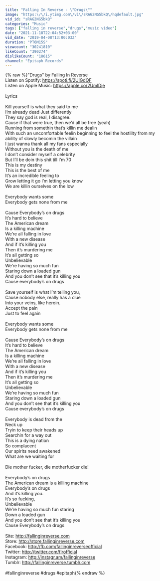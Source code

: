 ```yaml
---
title: "Falling In Reverse - \"Drugs\""
image: "https:\/\/i.ytimg.com\/vi\/sRAG2NG5bkQ\/hqdefault.jpg"
vid_id: "sRAG2NG5bkQ"
categories: "Music"
tags: ["falling in reverse","drugs","music video"]
date: "2021-11-18T22:04:52+03:00"
vid_date: "2019-04-08T13:00:03Z"
duration: "PT6M15S"
viewcount: "30241810"
likeCount: "390274"
dislikeCount: "18615"
channel: "Epitaph Records"
---
```

{% raw %}&quot;Drugs&quot; by Falling In Reverse<br />Listen on Spotify: <a rel="nofollow" target="blank" href="https://spoti.fi/2UlGdQF">https://spoti.fi/2UlGdQF</a><br />Listen on Apple Music: <a rel="nofollow" target="blank" href="https://apple.co/2UmlDje">https://apple.co/2UmlDje</a><br /><br />Lyrics<br /><br />Kill yourself is what they said to me<br />I’m already dead Just differently <br />They say god is real, I disagree.<br />Cause if that were true, then we’d all be free (yeah) <br />Running from somethin that’s killin me dealin<br />With such an uncomfortable feelin beginning to feel the hostility from my ability of slowly becomin the villain  <br />I just wanna thank all my fans especially <br />Without you is the death of me <br />I don’t consider myself a celebrity <br />But I’ll be doin this shit till I'm 70 <br />This is my destiny <br />This is the best of me <br />It’s an incredible feeling to<br />Grow letting it go  I’m letting you know <br />We are killin ourselves on the low <br /><br />Everybody wants some <br />Everybody gets none from me <br /><br />Cause Everybody’s on drugs <br />It’s hard to believe <br />The American dream <br />Is a killing machine <br />We’re all falling in love <br />With a new disease <br />And if it’s killing you <br />Then it’s murdering me<br />It’s all getting so <br />Unbelievable <br />We’re having so much fun<br />Staring down a loaded gun <br />And you don’t see that it’s killing you<br />Cause everybody’s on drugs <br />        <br />Save yourself is what I’m telling you,<br />Cause nobody else, really has a clue <br />Into your veins, like heroin. <br />Accept the pain <br />Just to feel again <br /><br />Everybody wants some <br />Everybody gets none from me <br />       <br />Cause Everybody’s on drugs <br />It’s hard to believe <br />The American dream <br />Is a killing machine <br />We’re all falling in love <br />With a new disease <br />And if it’s killing you <br />Then it’s murdering me<br />It’s all getting so <br />Unbelievable <br />We’re having so much fun<br />Staring down a loaded gun <br />And you don’t see that it’s killing you<br />Cause everybody’s on drugs <br /> <br />Everybody is dead from the <br />Neck up <br />Tryin to keep their heads up <br />Searchin for a way out <br />This is a dying nation <br />So complacent <br />Our spirits need awakened <br />What are we waiting for<br /><br />Die mother fucker, die motherfucker die! <br /><br />Everybody’s on drugs <br />The American dream is a killing machine <br />Everybody’s on drugs<br />And it’s killing you. <br />It’s so fucking, <br />Unbelievable <br />We’re having so much fun staring  <br />Down a loaded gun <br />And you don’t see that it’s killing you<br />Cause Everybody’s on drugs <br /><br />Site: <a rel="nofollow" target="blank" href="http://fallinginreverse.com">http://fallinginreverse.com</a><br />Store: <a rel="nofollow" target="blank" href="http://store.fallinginreverse.com">http://store.fallinginreverse.com</a><br />Facebook: <a rel="nofollow" target="blank" href="http://fb.com/fallinginreverseofficial">http://fb.com/fallinginreverseofficial</a><br />Twitter: <a rel="nofollow" target="blank" href="http://twitter.com/firofficial">http://twitter.com/firofficial</a><br />Instagram: <a rel="nofollow" target="blank" href="http://instagr.am/fallinginreverse">http://instagr.am/fallinginreverse</a><br />Tumblr: <a rel="nofollow" target="blank" href="http://fallinginreverse.tumblr.com">http://fallinginreverse.tumblr.com</a><br /><br />#fallinginreverse #drugs #epitaph{% endraw %}
